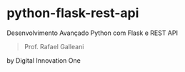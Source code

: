 # python-flask-rest-api
 
 Desenvolvimento Avançado Python com Flask e REST API 
 
> Prof. Rafael Galleani

 by Digital Innovation One
